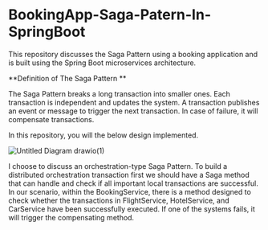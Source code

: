 # BookingApp-Saga-Patern-In-SpringBoot
This repository discusses the Saga Pattern using a booking application and is built using the Spring Boot microservices architecture.

**Definition of The Saga Pattern **

The Saga Pattern breaks a long transaction into smaller ones. Each transaction is independent and updates the system. A transaction publishes  an event or message to trigger the next transaction. In case of failure, it will compensate transactions.

In this repository, you will the below design implemented.

 ![Untitled Diagram drawio(1)](https://github.com/Ambas-T/BookingApp-Saga-Patern-In-SpringBoot/assets/148710180/4a5a93b8-b1d0-4de2-96a8-07dd42c7ee9c)

I choose to discuss an orchestration-type Saga Pattern. To build a distributed orchestration transaction first we should have a Saga method that can handle and check if all important local transactions are successful. In our scenario, within the BookingService, there is a method designed to check whether the transactions in FlightService, HotelService, and CarService have been successfully executed. If one of the systems fails, it will trigger the compensating method.
